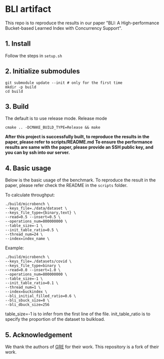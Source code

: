 # BLI artifact

This repo is to reproduce the results in our paper "BLI: A High-performance Bucket-based Learned Index with Concurrency Support". 

## 1. Install
Follow the steps in `setup.sh`


## 2. Initialize submodules
```
git submodule update --init # only for the first time
mkdir -p build
cd build
```

## 3. Build 
The default is to use release mode.
Release mode
```
cmake .. -DCMAKE_BUILD_TYPE=Release && make
```

**After this project is successfully built, to reproduce the results in the paper, please refer to scripts/README.md**
**To ensure the performance results are same with the paper, please provide an SSH public key, and you can by ssh into our server.**

## 4. Basic usage
Below is the basic usage of the benchmark. To reproduce the result in the paper, please refer check the README in the `scripts` folder.

To calculate throughput:
```
./build/microbench \
--keys_file=./data/dataset \
--keys_file_type={binary,text} \
--read=0.5 --insert=0.5 \
--operations_num=800000000 \
--table_size=-1 \
--init_table_ratio=0.5 \
--thread_num=24 \
--index=index_name \
```

Example:
```
./build/microbench \
--keys_file=./datasets/covid \
--keys_file_type=binary \
--read=0.0 --insert=1.0 \
--operations_num=800000000 \
--table_size=-1 \
--init_table_ratio=0.1 \
--thread_num=1 \
--index=buckindex \
--bli_initial_filled_ratio=0.6 \
--bli_sbuck_size=8 \
--bli_dbuck_size=256
```

table_size=-1 is to infer from the first line of the file.
init_table_ratio is to specify the proportion of the dataset to bulkload.


## 5. Acknowledgement
We thank the authors of [GRE](https://github.com/gre4index/GRE) for their work. This repository is a fork of their work.
